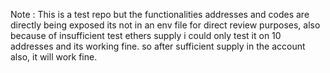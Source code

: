 Note : This is a test repo but the functionalities addresses and codes are directly being exposed its not in an env file for direct review purposes, also because of insufficient test ethers supply i could only test it on 10 addresses and its working fine. so after sufficient supply in the account also, it will work fine.